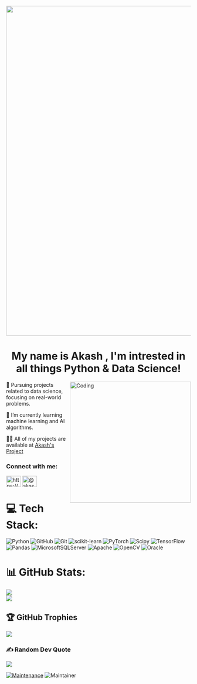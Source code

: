 
<p align="center"><img width="900" src="https://git-profile-readme-banner.vercel.app/api/python?username=Akash&txt=Aspiring%20Data%20Scientist"></p>

<h1 align="Center"> My name is Akash , I'm intrested in all things Python & Data Science!  </h1>

<img align="right" alt="Coding" width="330" src="https://github.com/mayankchaudhary26/Cool-Readme-ideas/blob/master/data/productive.gif?raw=true">

 <p align="left"> 🔭 Pursuing projects related to data science, focusing on real-world problems.</p>
  
<p align="left"> 🌱 I’m currently learning machine learning and AI algorithms.</p>
  
 👨‍💻 All of my projects are available at  [Akash's Project](https://github.com/AkashDevelop?tab=repositories) 
 

<h3 align="left">Connect with me:</h3>
<p align="left">
<a href="https://linkedin.com/in/https://www.linkedin.com/in/akash061" target="blank"><img align="center" src="https://raw.githubusercontent.com/rahuldkjain/github-profile-readme-generator/master/src/images/icons/Social/linked-in-alt.svg" alt="https://www.linkedin.com/in/akash061" height="30" width="40" /></a>
<a href="https://www.hackerearth.com/@akashgautham182" target="blank"><img align="center" src="https://raw.githubusercontent.com/rahuldkjain/github-profile-readme-generator/master/src/images/icons/Social/hackerearth.svg" alt="@akashgautham182" height="30" width="40" /></a>
</p>

 # 💻 Tech Stack: 
 
![Python](https://img.shields.io/badge/python-3670A0?style=for-the-badge&logo=python&logoColor=ffdd54) ![GitHub](https://img.shields.io/badge/github-%23121011.svg?style=for-the-badge&logo=github&logoColor=white) ![Git](https://img.shields.io/badge/git-%23F05033.svg?style=for-the-badge&logo=git&logoColor=white) ![scikit-learn](https://img.shields.io/badge/scikit--learn-%23F7931E.svg?style=for-the-badge&logo=scikit-learn&logoColor=white) ![PyTorch](https://img.shields.io/badge/PyTorch-%23EE4C2C.svg?style=for-the-badge&logo=PyTorch&logoColor=white) ![Scipy](https://img.shields.io/badge/SciPy-%230C55A5.svg?style=for-the-badge&logo=scipy&logoColor=%white) ![TensorFlow](https://img.shields.io/badge/TensorFlow-%23FF6F00.svg?style=for-the-badge&logo=TensorFlow&logoColor=white) ![Pandas](https://img.shields.io/badge/pandas-%23150458.svg?style=for-the-badge&logo=pandas&logoColor=white) ![MicrosoftSQLServer](https://img.shields.io/badge/Microsoft%20SQL%20Server-CC2927?style=for-the-badge&logo=microsoft%20sql%20server&logoColor=white) ![Apache](https://img.shields.io/badge/apache-%23D42029.svg?style=for-the-badge&logo=apache&logoColor=white) ![OpenCV](https://img.shields.io/badge/opencv-%23white.svg?style=for-the-badge&logo=opencv&logoColor=white) ![Oracle](https://img.shields.io/badge/Oracle-F80000?style=for-the-badge&logo=oracle&logoColor=white) 

# 📊 GitHub Stats:
![](https://github-readme-stats.vercel.app/api?username=AkashDevelop&theme=tokyonight&hide_border=false&include_all_commits=true&count_private=true)<br/>
![](https://github-readme-stats.vercel.app/api/top-langs/?username=AkashDevelop&theme=tokyonight&hide_border=false&include_all_commits=true&count_private=true&layout=compact)

## 🏆 GitHub Trophies
![](https://github-profile-trophy.vercel.app/?username=AkashDevelop&theme=tokyonight&no-frame=true&no-bg=false&margin-w=4)

### ✍️ Random Dev Quote
![](https://quotes-github-readme.vercel.app/api?type=horizontal&theme=tokyonight)

[![Maintenance](https://img.shields.io/badge/Maintained%3F-yes-green.svg)](https://GitHub.com/Naereen/StrapDown.js/graphs/commit-activity)
![Maintainer](https://img.shields.io/badge/maintainer-Akash-blue)

<!-- Proudly created with GPRM ( https://gprm.itsvg.in ) -->

